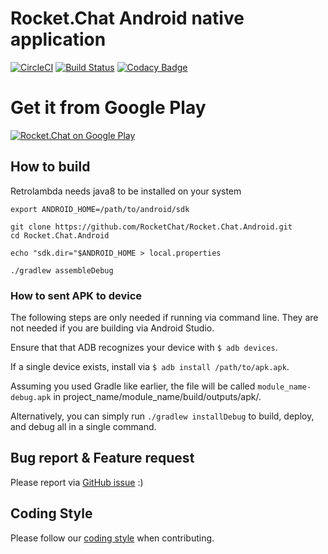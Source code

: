 # Rocket.Chat Android native application

[![CircleCI](https://circleci.com/gh/RocketChat/Rocket.Chat.Android/tree/develop.svg?style=shield)](https://circleci.com/gh/RocketChat/Rocket.Chat.Android/tree/develop) [![Build Status](https://travis-ci.org/RocketChat/Rocket.Chat.Android.svg?branch=develop)](https://travis-ci.org/RocketChat/Rocket.Chat.Android) [![Codacy Badge](https://api.codacy.com/project/badge/Grade/a81156a8682e4649994270d3670c3c83)](https://www.codacy.com/app/matheusjardimb/Rocket.Chat.Android)

# Get it from Google Play

[![Rocket.Chat on Google Play](https://user-images.githubusercontent.com/551004/29770692-a20975c6-8bc6-11e7-8ab0-1cde275496e0.png)](https://play.google.com/store/apps/details?id=chat.rocket.android)

## How to build

Retrolambda needs java8 to be installed on your system
```
export ANDROID_HOME=/path/to/android/sdk

git clone https://github.com/RocketChat/Rocket.Chat.Android.git
cd Rocket.Chat.Android

echo "sdk.dir="$ANDROID_HOME > local.properties

./gradlew assembleDebug
```

### How to sent APK to device

The following steps are only needed if running via command line. They are not needed if you are building via Android Studio.

Ensure that that ADB recognizes your device with `$ adb devices`.

If a single device exists, install via `$ adb install /path/to/apk.apk`.

Assuming you used Gradle like earlier, the file will be called `module_name-debug.apk` in project_name/module_name/build/outputs/apk/.

Alternatively, you can simply run `./gradlew installDebug` to build, deploy, and debug all in a single command.

## Bug report & Feature request

Please report via [GitHub issue](https://github.com/RocketChat/Rocket.Chat.Android/issues) :)

## Coding Style

Please follow our [coding style](https://github.com/RocketChat/Rocket.Chat.Android/blob/develop/CODING_STYLE.md) when contributing.
